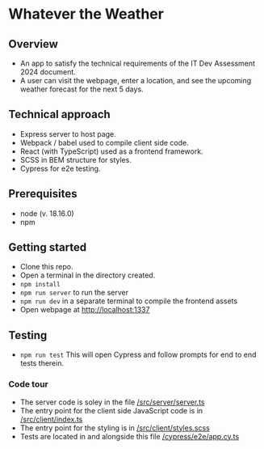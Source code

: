 # Whatever the Weather

## Overview
- An app to satisfy the technical requirements of the IT Dev Assessment 2024 document.
- A user can visit the webpage, enter a location, and see the upcoming weather forecast for the next 5 days.

## Technical approach
- Express server to host page.
- Webpack / babel used to compile client side code.
- React (with TypeScript) used as a frontend framework.
- SCSS in BEM structure for styles.
- Cypress for e2e testing.

## Prerequisites 
- node (v. 18.16.0)
- npm

## Getting started
- Clone this repo.
- Open a terminal in the directory created.
- `npm install`
- `npm run server` to run the server
- `npm run dev` in a separate terminal to compile the frontend assets
- Open webpage at [http://localhost:1337](http://localhost:1337)

## Testing
- `npm run test` This will open Cypress and follow prompts for end to end tests therein.

### Code tour
- The server code is soley in the file [/src/server/server.ts](/src/server/server.ts)
- The entry point for the client side JavaScript code is in [/src/client/index.ts](/src/client/js/index.tsx)
- The entry point for the styling is in [/src/client/styles.scss](/src/client/styles/styles.scss)
- Tests are located in and alongside this file [/cypress/e2e/app.cy.ts](/cypress/e2e/app.cy.ts)
